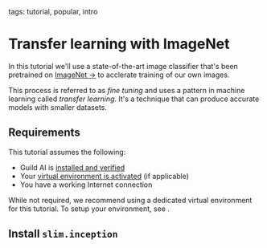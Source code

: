 tags: tutorial, popular, intro

# Transfer learning with ImageNet

In this tutorial we'll use a state-of-the-art image classifier that's
been pretrained on [ImageNet ->](http://www.image-net.org/) to
acclerate training of our own images.

This process is referred to as *fine tuning* and uses a pattern in
machine learning called *transfer learning*. It's a technique that can
produce accurate models with smaller datasets.

## Requirements

This tutorial assumes the following:

- Guild AI is [installed and verified](/install)
- Your [virtual environment is activated](alias:virtualenv-activate)
  (if applicable)
- You have a working Internet connection

While not required, we recommend using a dedicated virtual environment
for this tutorial. To setup your environment, see
[](alias:tut-env-setup).

## Install `slim.inception`
